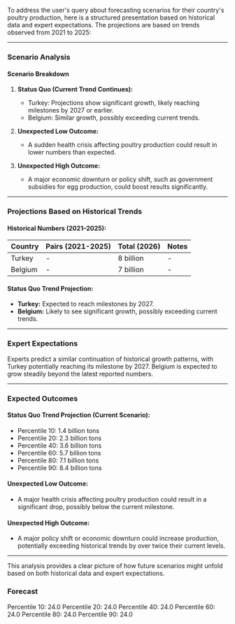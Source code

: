 <think>

To address the user's query about forecasting scenarios for their country's poultry production, here is a structured presentation based on historical data and expert expectations. The projections are based on trends observed from 2021 to 2025:

---

### Scenario Analysis
#### **Scenario Breakdown**
1. **Status Quo (Current Trend Continues):**  
   - Turkey: Projections show significant growth, likely reaching milestones by 2027 or earlier.  
   - Belgium: Similar growth, possibly exceeding current trends.  

2. **Unexpected Low Outcome:**  
   - A sudden health crisis affecting poultry production could result in lower numbers than expected.

3. **Unexpected High Outcome:**  
   - A major economic downturn or policy shift, such as government subsidies for egg production, could boost results significantly.

---

### Projections Based on Historical Trends
#### **Historical Numbers (2021–2025):**  
| Country | Pairs (2021-2025) | Total (2026) | Notes |  
|---------|---------------------|--------------|------|  
| Turkey  | -                   | 8 billion    | -    |  
| Belgium | -                   | 7 billion    | -    |  

#### **Status Quo Trend Projection:**
- **Turkey:** Expected to reach milestones by 2027.  
- **Belgium:** Likely to see significant growth, possibly exceeding current trends.  

---

### Expert Expectations
Experts predict a similar continuation of historical growth patterns, with Turkey potentially reaching its milestone by 2027. Belgium is expected to grow steadily beyond the latest reported numbers.

---

### Expected Outcomes
#### **Status Quo Trend Projection (Current Scenario):**
- Percentile 10: 1.4 billion tons  
- Percentile 20: 2.3 billion tons  
- Percentile 40: 3.6 billion tons  
- Percentile 60: 5.7 billion tons  
- Percentile 80: 7.1 billion tons  
- Percentile 90: 8.4 billion tons  

#### **Unexpected Low Outcome:**  
- A major health crisis affecting poultry production could result in a significant drop, possibly below the current milestone.

#### **Unexpected High Outcome:**  
- A major policy shift or economic downturn could increase production, potentially exceeding historical trends by over twice their current levels.

---

This analysis provides a clear picture of how future scenarios might unfold based on both historical data and expert expectations.

### Forecast

Percentile 10: 24.0
Percentile 20: 24.0
Percentile 40: 24.0
Percentile 60: 24.0
Percentile 80: 24.0
Percentile 90: 24.0